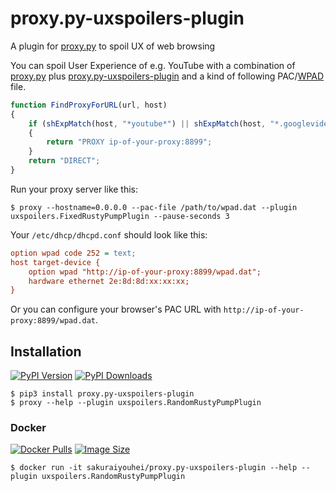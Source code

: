 # proxy.py-uxspoilers-plugin

A plugin for [proxy.py](https://pypi.org/project/proxy.py/) to spoil UX of web browsing

You can spoil User Experience of e.g. YouTube with a combination of [proxy.py](https://pypi.org/project/proxy.py/) plus [proxy.py-uxspoilers-plugin](https://pypi.org/project/proxy.py-uxspoilers-plugin/) and a kind of following PAC/[WPAD](https://en.wikipedia.org/wiki/Web_Proxy_Auto-Discovery_Protocol) file.

```javascript
function FindProxyForURL(url, host)
{
    if (shExpMatch(host, "*youtube*") || shExpMatch(host, "*.googlevideo.com"))
    {
        return "PROXY ip-of-your-proxy:8899";
    }
    return "DIRECT";
}
```

Run your proxy server like this:

```console
$ proxy --hostname=0.0.0.0 --pac-file /path/to/wpad.dat --plugin uxspoilers.FixedRustyPumpPlugin --pause-seconds 3
```

Your `/etc/dhcp/dhcpd.conf` should look like this:

```ini
option wpad code 252 = text;
host target-device {
    option wpad "http://ip-of-your-proxy:8899/wpad.dat";
    hardware ethernet 2e:8d:8d:xx:xx:xx;
}
```

Or you can configure your browser's PAC URL with `http://ip-of-your-proxy:8899/wpad.dat`.

## Installation

[![PyPI Version        ](https://img.shields.io/pypi/v/proxy.py-uxspoilers-plugin.svg)](https://pypi.org/project/proxy.py-uxspoilers-plugin/)
[![PyPI Downloads      ](https://img.shields.io/pypi/dm/proxy.py-uxspoilers-plugin.svg)](https://pypi.org/project/proxy.py-uxspoilers-plugin/)

```console
$ pip3 install proxy.py-uxspoilers-plugin
$ proxy --help --plugin uxspoilers.RandomRustyPumpPlugin
```

### Docker

[![Docker Pulls](https://img.shields.io/docker/pulls/sakuraiyouhei/proxy.py-uxspoilers-plugin)](https://hub.docker.com/r/sakuraiyouhei/proxy.py-uxspoilers-plugin/)
[![Image Size  ](https://img.shields.io/docker/image-size/sakuraiyouhei/proxy.py-uxspoilers-plugin)](https://hub.docker.com/r/sakuraiyouhei/proxy.py-uxspoilers-plugin/)

```console
$ docker run -it sakuraiyouhei/proxy.py-uxspoilers-plugin --help --plugin uxspoilers.RandomRustyPumpPlugin
```
